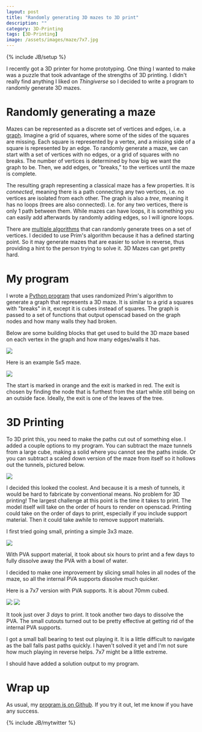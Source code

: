 ```yaml
---
layout: post
title: "Randomly generating 3D mazes to 3D print"
description: ""
category: 3D-Printing
tags: [3D-Printing]
image: /assets/images/maze/7x7.jpg
---
```

{% include JB/setup %}

I recently got a 3D printer for home prototyping.  One thing I wanted to make
was a puzzle that took advantage of the strengths of 3D printing.  I didn't really find
anything I liked on *Thingiverse* so I decided to write a program to randomly generate 3D mazes.

# Randomly generating a maze

Mazes can be represented as a discrete set of vertices and edges, i.e. a
[graph](https://en.wikipedia.org/wiki/Graph_(discrete_mathematics)).  Imagine a
grid of squares, where some of the sides of the squares are missing.  Each square is represented by a vertex, and a missing side of a square is represented by an edge.
To randomly generate a maze, we can start
with a set of vertices with no edges, or a grid of squares with no breaks.  The
number of vertices is determined by how big we want the graph to be.  Then, we
add edges, or "breaks," to the vertices until the maze is complete.

The resulting graph representing a classical maze has a few properties.  It is *connected*,
meaning there is a path connecting any two vertices, i.e. no vertices are isolated from each other.
The graph is also a *tree*, meaning it has no loops (trees are also connected).  I.e. for any two vertices,
there is only 1 path between them.  While mazes can have loops, it is something you can easily add afterwards
by randomly adding edges, so I will ignore loops.

There are [multiple algorithms](https://en.wikipedia.org/wiki/Maze_generation_algorithm)
that can randomly generate trees on a set of vertices.  I decided to use Prim's algorithm because
it has a defined starting point.  So it may generate mazes that are easier to solve in reverse, thus providing
a hint to the person trying to solve it.  3D Mazes can get pretty hard.

# My program

I wrote a [Python program](https://github.com/conorpp/3d-maze-generator) that uses randomized Prim's algorithm to generate a graph
that represents a 3D maze.  It is similar to a grid a squares with "breaks" in it, except it is cubes instead of squares.
The graph is passed to a set of functions that output openscad based on the graph nodes and how many walls they had broken.

Below are some building blocks that get used to build the 3D maze based on each vertex in the graph and how many edges/walls
it has.

![](/assets/images/maze/blocks.PNG)

Here is an example 5x5 maze.

![](/assets/images/maze/5x5.PNG)

The start is marked in orange and the exit is marked in red.  The exit is chosen
by finding the node that is furthest from the start while still being on an outside face.  Ideally, the exit
is one of the leaves of the tree.

# 3D Printing

To 3D print this, you need to make the paths cut out of something else.  I added a couple options to my program.
You can subtract the maze tunnels from a large cube, making a solid where you cannot see the paths inside.  Or you
can subtract a scaled down version of the maze from itself so it hollows out the tunnels, pictured below.

![](/assets/images/maze/tunnel.PNG)

I decided this looked the coolest. And because it is a mesh of tunnels, it would be 
hard to fabricate by conventional means. No problem for 3D printing!  The largest
challenge at this point is the time it takes to print.  The model itself will take on the order of hours
to render on openscad.  Printing could take on the order of days to print, especially if you include support material.
Then it could take awhile to remove support materials.

I first tried going small, printing a simple 3x3 maze.

![](/assets/images/maze/3x3.jpg)

With PVA support material, it took about six hours to print and a few days to fully dissolve away the PVA with a bowl of water.

I decided to make one improvement by slicing small holes in all nodes of the maze, so all the internal PVA supports
dissolve much quicker.

Here is a 7x7 version with PVA supports.  It is about 70mm cubed.

![](/assets/images/maze/7x7pva.jpg)
![](/assets/images/maze/7x7.jpg)

It took just over *3 days* to print.  It took another two days to dissolve the PVA.  The small cutouts turned out to be pretty effective
at getting rid of the internal PVA supports.

I got a small ball bearing to test out playing it.  It is a little difficult to navigate as the ball falls past paths quickly.
I haven't solved it yet and I'm not sure how much playing in reverse helps.  7x7 might be a little extreme.  

I should have added a solution output to my program.

# Wrap up

As usual, my [program is on Github](https://github.com/conorpp/3d-maze-generator).  If you try it out, let me know if you
have any success.


{% include JB/mytwitter %}
